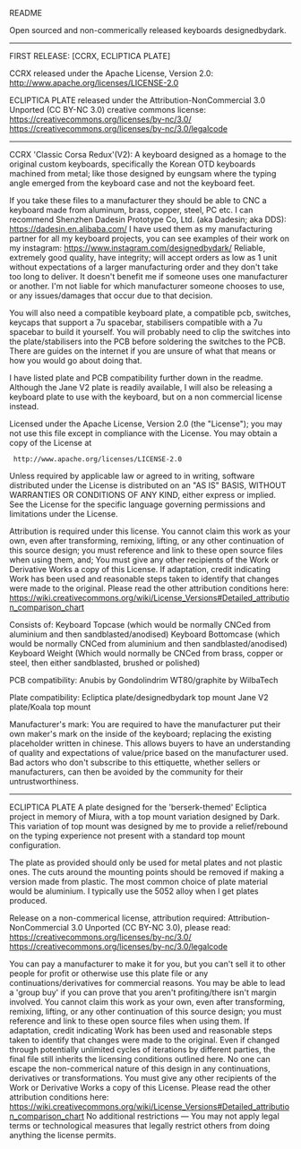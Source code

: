 README

Open sourced and non-commerically released keyboards designedbydark.

***
FIRST RELEASE:
[CCRX, ECLIPTICA PLATE]

CCRX released under the Apache License, Version 2.0:
http://www.apache.org/licenses/LICENSE-2.0

ECLIPTICA PLATE released under the Attribution-NonCommercial 3.0 Unported (CC BY-NC 3.0) creative commons license:
https://creativecommons.org/licenses/by-nc/3.0/
https://creativecommons.org/licenses/by-nc/3.0/legalcode

***

CCRX
'Classic Corsa Redux'(V2):
A keyboard designed as a homage to the original custom keyboards, specifically the Korean OTD keyboards machined from metal; like those designed by eungsam where the typing angle emerged from the keyboard case and not the keyboard feet.

If you take these files to a manufacturer they should be able to CNC a keyboard made from aluminum, brass, copper, steel, PC etc.
I can recommend Shenzhen Dadesin Prototype Co, Ltd. (aka Dadesin; aka DDS):
https://dadesin.en.alibaba.com/
I have used them as my manufacturing partner for all my keyboard projects, you can see examples of their work on my instagram: https://www.instagram.com/designedbydark/
Reliable, extremely good quality, have integrity; will accept orders as low as 1 unit without expectations of a larger manufacturing order and they don't take too long to deliver.
It doesn't benefit me if someone uses one manufacturer or another. I'm not liable for which manufacturer someone chooses to use, or any issues/damages that occur due to that decision. 

You will also need a compatible keyboard plate, a compatible pcb, switches, keycaps that support a 7u spacebar, stabilisers compatible with a 7u spacebar to build it yourself. 
You will probably need to clip the switches into the plate/stabilisers into the PCB before soldering the switches to the PCB.
There are guides on the internet if you are unsure of what that means or how you would go about doing that.

I have listed plate and PCB compatibility further down in the readme.
Although the Jane V2 plate is readily available,
I will also be releasing a keyboard plate to use with the keyboard, but on a non commercial license instead.

Licensed under the Apache License, Version 2.0 (the "License");
   you may not use this file except in compliance with the License.
   You may obtain a copy of the License at

     http://www.apache.org/licenses/LICENSE-2.0

   Unless required by applicable law or agreed to in writing, software
   distributed under the License is distributed on an "AS IS" BASIS,
   WITHOUT WARRANTIES OR CONDITIONS OF ANY KIND, either express or implied.
   See the License for the specific language governing permissions and
   limitations under the License.

Attribution is required under this license.
You cannot claim this work as your own, even after transforming, remixing, lifting, or any other continuation of this source design; you must reference and link to these open source files when using them, and;
You must give any other recipients of the Work or Derivative Works a copy of this License.
If adaptation, credit indicating Work has been used and reasonable steps taken to identify that changes were made to the original.
Please read the other attribution conditions here: https://wiki.creativecommons.org/wiki/License_Versions#Detailed_attribution_comparison_chart

Consists of:
Keyboard Topcase (which would be normally CNCed from aluminium and then sandblasted/anodised)
Keyboard Bottomcase (which would be normally CNCed from aluminium and then sandblasted/anodised)
Keyboard Weight (Which would normally be CNCed from brass, copper or steel, then either sandblasted, brushed or polished)

PCB compatibility:
Anubis by Gondolindrim
WT80/graphite by WilbaTech

Plate compatibility:
Ecliptica plate/designedbydark top mount
Jane V2 plate/Koala top mount

Manufacturer's mark:
You are required to have the manufacturer put their own maker's mark on the inside of the keyboard; replacing the existing placeholder written in chinese.
This allows buyers to have an understanding of quality and expectations of value/price based on the manufacturer used.
Bad actors who don't subscribe to this ettiquette, whether sellers or manufacturers, can then be avoided by the community for their untrustworthiness.


****

ECLIPTICA PLATE
A plate designed for the 'berserk-themed' Ecliptica project in memory of Miura, with a top mount variation designed by Dark.
This variation of top mount was designed by me to provide a relief/rebound on the typing experience not present with a standard top mount configuration.

The plate as provided should only be used for metal plates and not plastic ones. The cuts around the mounting points should be removed if making a version made from plastic.
The most common choice of plate material would be aluminium. I typically use the 5052 alloy when I get plates produced.

Release on a non-commerical license, attribution required:
Attribution-NonCommercial 3.0 Unported (CC BY-NC 3.0),
please read:
https://creativecommons.org/licenses/by-nc/3.0/
https://creativecommons.org/licenses/by-nc/3.0/legalcode

You can pay a manufacturer to make it for you, but you can't sell it to other people for profit or otherwise use this plate file or any continuations/derivatives for commercial reasons.
You may be able to lead a 'group buy' if you can prove that you aren't profiting/there isn't margin involved.
You cannot claim this work as your own, even after transforming, remixing, lifting, or any other continuation of this source design; you must reference and link to these open source files when using them.
If adaptation, credit indicating Work has been used and reasonable steps taken to identify that changes were made to the original. Even if changed through potentially unlimited cycles of iterations by different parties, the final file still inherits the licensing conditions outlined here.
No one can escape the non-commerical nature of this design in any continuations, derivatives or transformations.
You must give any other recipients of the Work or Derivative Works a copy of this License.
Please read the other attribution conditions here: https://wiki.creativecommons.org/wiki/License_Versions#Detailed_attribution_comparison_chart
No additional restrictions — You may not apply legal terms or technological measures that legally restrict others from doing anything the license permits.
